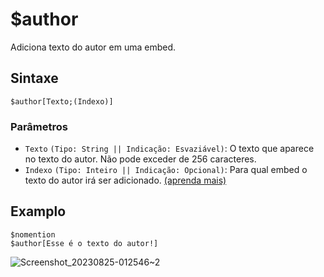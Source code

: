 # $author
Adiciona texto do autor em uma embed.

## Sintaxe
```
$author[Texto;(Indexo)]
```

### Parâmetros
- `Texto` `(Tipo: String || Indicação: Esvaziável)`: O texto que aparece no texto do autor. Não pode exceder de 256 caracteres.
- `Indexo` `(Tipo: Inteiro || Indicação: Opcional)`: Para qual embed o texto do autor irá ser adicionado. [(aprenda mais)](../resources/embedIndexes.md)

## Examplo
```
$nomention
$author[Esse é o texto do autor!]
```
![Screenshot_20230825-012546~2](https://github.com/Kemi-Rawr/bdfd-wiki/assets/111205130/3ab38a0d-44d4-41c9-8845-23bf6760b560)
